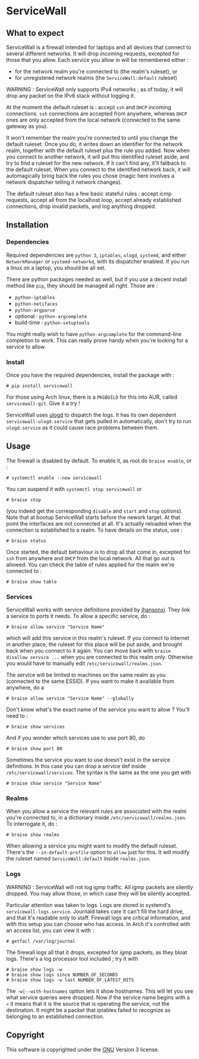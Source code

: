 # ServiceWall


## What to expect

ServiceWall is a firewall intended for laptops and all devices that connect to
several different networks. It will drop incoming requests, excepted for those
that you allow. Each service you allow in will be remembered either :
- for the network realm you're connected to (the realm's ruleset), or
- for unregistered network realms (the `ServiceWall:default` ruleset)

WARNING : ServiceWall only supports IPv4 networks ; as of today, it will drop
any packet on the IPv6 stack without logging it.

At the moment the default ruleset is : accept `ssh` and `DHCP` incoming 
connections. `ssh` connections are accepted from anywhere, whereas `DHCP` ones
are only accepted from the local network (connected to the same gateway as you).

It won't remember the realm you're connected to until you change the default
ruleset. Once you do, it writes down an identifier for the network realm, 
together with the default ruleset plus the rule you added. Now when you connect 
to another network, it will put this identified ruleset aside, and try to find 
a ruleset for the new network. If it can't find any, it'll fallback to the 
default ruleset. When you connect to the identified network back, it will 
automagically bring back the rules you chose (magic here involves a network 
dispatcher telling it network changes).

The default ruleset also has a few basic stateful rules : accept icmp requests,
accept all from the localhost loop, accept already established connections, drop
invalid packets, and log anything dropped.


## Installation

### Dependencies

Required dependencies are `python 3`, `iptables`, `ulogd`, `systemd`, and either
`NetworkManager` or `systemd-networkd`, with its dispatcher enabled. If you run a linux on a laptop, you should be all set.

There are python packages needed as well, but if you use a decent install 
method like `pip`, they should be managed all right. Those are :
- `python-iptables`
- `python-netifaces`
- `python-argparse`
- optional : `python-argcomplete`
- build-time : `python-setuptools`

You might really wish to have `python-argcomplete` for the command-line 
completion to work. This can really prove handy when you're looking for a 
service to allow.

### Install

Once you have the required dependencies, install the package with :

    # pip install servicewall

For those using Arch linux, there is a `PKGBUILD` for this into AUR, called
`servicewall-git`. Give it a try !

ServiceWall uses [ulogd](http://netfilter.org/projects/ulogd/index.html) to
dispatch the logs. It has its own dependent `servicewall-ulogd.service` that
gets pulled in automatically, don't try to run `ulogd.service` as it could cause
race problems between them.

## Usage

The firewall is disabled by default. To enable it, as root do `braise enable`,
or :

    # systemctl enable --now servicewall

You can suspend it with `systemctl stop servicewall` or

    # braise stop

(you indeed get the corresponding `disable` and `start` and `stop` options).
Note that at bootup ServiceWall starts before the nework target. At that point
the interfaces are not connected at all. It's actually reloaded when the
connection is established to a realm. To have details on the status, use :

    # braise status

Once started, the default behaviour is to drop all that come in, excepted for
`ssh` from anywhere and `DHCP` from the local network. All that go out is
allowed. You can check the table of rules applied for the realm we're connected
to :

    # braise show table

### Services

ServiceWall works with service definitions provided by
[jhansonxi](https://www.blogger.com/profile/02954133518928245196). They link a
service to ports it needs. To allow a specific service, do :

    # braise allow service "Service Name"

which will add this service in this realm's ruleset. If you connect to
internet in another place, the ruleset for this place will be put aside, and 
brought back when you connect to it again. You can move back with
`braise disallow service ...` when you are connected to this realm only.
Otherwise you would have to manually edit `/etc/servicewall/realms.json`.

The service will be limited to machines on the same realm as you (connected to
the same ESSID). If you want to make it available from anywhere, do a

    # braise allow service "Service Name" --globally

Don't know what's the exact name of the service you want to allow ? You'll need
to :

    # braise show services

And if you wonder which services use to use port 80, do

    # braise show port 80

Sometimes the service you want to use doesn't exist in the service definitions.
In this case you can drop a service def inside `/etc/servicewall/services`. The
syntax is the same as the one you get with

    # braise show service "Service Name"

### Realms

When you allow a service the relevant rules are associated with the realm
you're connected to, in a dictionary inside `/etc/servicewall/realms.json`.
To interrogate it, do :

    # braise show realms

When allowing a service you might want to modify the default ruleset. There's
the `--in-default-profile` option to `allow` just for this. It will modify the
ruleset named `ServiceWall:default` inside `realms.json`.

### Logs

WARNING : ServiceWall will not log igmp traffic. All igmp packets are silently
dropped. You may allow those, in which case they will be silently accepted.

Particular attention was taken to logs. Logs are stored in systemd's
`servicewall-logs.service`. Journald takes care it can't fill the hard drive,
and that it's readable only to staff. Firewall logs are critical information,
and with this setup you can choose who has access. In Arch it's controlled with
an access list, you can view it with :

    # getfacl /var/log/journal

The firewall logs all that it drops, excepted for igmp packets, as they bloat
logs. There's a log processor tool included ; try it with

    # braise show logs -w
    # braise show logs since NUMBER_OF_SECONDS
    # braise show logs -w last NUMBER_OF_LATEST_HITS

The `-w|--with-hostnames` option lets it show hostnames. This will let you see what
service queries were dropped. Now if the service name begins with a `<` it
means that it is the source that is operating the service, not the destination.
It might be a packet that iptables failed to recognize as belonging to an
established connection.

## Copyright

This software is copyrighted under the [GNU](http://www.gnu.org) Version 3 
license.


